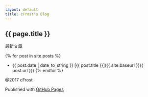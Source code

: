 ```yaml
---
layout: default
title: cFrost's Blog
---
```

## {{ page.title }}
最新文章

{% for post in site.posts %}
* {{ post.date | date_to_string }} [{{ post.title }}]({{ site.baseurl }}{{ post.url }})
{% endfor %}

@2017 cFrost

Published with [GitHub Pages](https://pages.github.com/)
